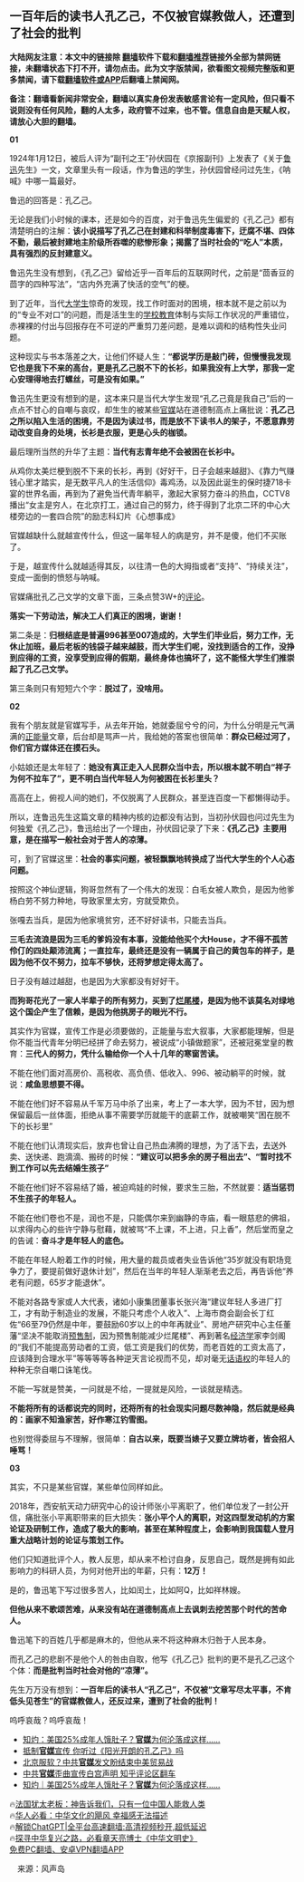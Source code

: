  <!-- 面包屑导航 --> <h2>一百年后的读书人孔乙己，不仅被官媒教做人，还遭到了社会的批判</h2> <p class="notice"><b>大陆网友注意：本文中的链接除 <a href="https://github.com/bannedbook/fanqiang" >翻墙</a>软件下载和<a href="https://github.com/killgcd/justmysocks/blob/master/README.md">翻墙推荐</a>链接外全部为禁网链接，未翻墙状态下打不开，请勿点击。此为文字版禁闻，欲看图文视频完整版和更多禁闻，请下载<a href="https://github.com/bannedbook/fanqiang">翻墙软件或APP</a>后翻墙上禁闻网。</p><p>备注：翻墙看新闻非常安全，翻墙以真实身份发表敏感言论有一定风险，但只看不说则没有任何风险，翻的人太多，政府管不过来，也不管。信息自由是天赋人权，请放心大胆的翻墙。</b></p>  <div class="entry"> <p><strong>01</strong></p> <p>1924年1月12日，被后人评为“副刊之王”孙伏园在《京报副刊》上发表了《关于<a href="https://www.bannedbook.org/bnews/tag/%e9%b2%81%e8%bf%85/" class="st_tag internal_tag" rel="tag" title="标签 鲁迅 下的日志">鲁迅</a>先生》一文，文章里头有一段话，作为鲁迅的学生，孙伏园曾经问过先生，《呐喊》中哪一篇最好。</p> <p>鲁迅的回答是：孔乙己。</p> <p>无论是我们小时候的课本，还是如今的百度，对于鲁迅先生偏爱的《孔乙己》都有清楚明白的注解：<strong>该小说描写了孔乙己在封建和科举制度毒害下，迂腐不堪、四体不勤，最后被封建地主阶级所吞噬的悲惨形象；揭露了当时社会的“吃人”本质，具有强烈的反封建意义。</strong></p> <p>鲁迅先生没有想到，《孔乙己》留给近乎一百年后的互联网时代，之前是“茴香豆的茴字的四种写法”，“店内外充满了快活的空气”的梗。</p> <p>到了近年，当代<a href="https://www.bannedbook.org/bnews/tag/%e5%a4%a7%e5%ad%a6%e7%94%9f/" class="st_tag internal_tag" rel="tag" title="标签 大学生 下的日志">大学生</a>惊奇的发现，找工作时面对的困境，根本就不是之前以为的“专业不对口”的问题，而是活生生的<a href="https://www.bannedbook.org/bnews/tag/%E5%AD%A6%E6%A0%A1%E6%95%99%E8%82%B2/" class="st_tag internal_tag" rel="tag" title="标签 学校教育 下的日志">学校教育</a>体制与实际工作状况的严重错位，赤裸裸的付出与回报存在不可逆的严重剪刀差问题，是难以调和的结构性失业问题。</p> <p>这种现实与书本落差之大，让他们怀疑人生：<strong>“都说学历是敲门砖，但慢慢我发现它也是我下不来的高台，更是孔乙己脱不下的长衫，如果我没有上大学，那我一定心安理得地去打螺丝，可是没有如果。”</strong></p> <p>鲁迅先生更没有想到的是，这本来只是当代大学生发现“孔乙己竟是我自己”后的一点点不甘心的自嘲与哀叹，却生生的被某些<a href="https://www.bannedbook.org/bnews/tag/%E5%AE%98%E5%AA%92/" class="st_tag internal_tag" rel="tag" title="标签 官媒 下的日志">官媒</a>站在道德制高点上痛批说：<strong>孔乙己之所以陷入生活的困境，不是因为读过书，而是放不下读书人的架子，不愿意靠劳动改变自身的处境，长衫是衣服，更是心头的枷锁。</strong></p> <p>最后理所当然的升华了主题：<strong>当代有志青年绝不会被困在长衫中。</strong></p> <p>从鸡你太美烂梗到脱不下来的长衫，再到《好好干，日子会越来越甜》、《靠力气赚钱心里才踏实，是无数平凡人的生活信仰》毒鸡汤，以及因此诞生的保时捷718卡宴的世界名画，再到为了避免当代青年躺平，激起大家努力奋斗的热血，CCTV8播出“女主是穷人，在北京打工，通过自己的努力，终于得到了北京二环的中心大楼旁边的一套四合院”的励志科幻片《心想事成》</p> <p>官媒越缺什么就越宣传什么，但这一届年轻人的病是穷，并不是傻，他们不买账了。</p> <p>于是，越宣传什么就越适得其反，以往清一色的大拇指或者“支持”、“持续关注”，变成一面倒的愤怒与呐喊。</p>  <p>官媒痛批孔乙己文学的文章下面，三条点赞3W+的<span class='wp_keywordlink_affiliate'><a href="https://www.bannedbook.org/bnews/comments/" title="新闻评论" target="_blank">评论</a></span>。</p> <p><strong>落实一下劳动法，解决工人们真正的困境，谢谢！</strong></p> <p>第二条是：<strong>归根结底是普遍996甚至007造成的，大学生们毕业后，努力工作，无休止加班，最后老板的钱袋子越来越鼓，而大学生们呢，没找到适合的工作，没挣到应得的工资，没享受到应得的假期，最终身体也搞坏了，这不能怪大学生们推崇起了孔乙己文学。</strong></p> <p>第三条则只有短短六个字：<strong>脱过了，没啥用。</strong></p> <p><strong>02</strong></p> <p>我有个朋友就是官媒写手，从去年开始，她就委屈兮兮的问，为什么分明是元气满满的<a href="https://www.bannedbook.org/bnews/tag/%e6%ad%a3%e8%83%bd%e9%87%8f/" class="st_tag internal_tag" rel="tag" title="标签 正能量 下的日志">正能量</a>文章，后台却是骂声一片，我给她的答案也很简单：<strong>群众已经过河了，你们官方媒体还在摸石头。</strong></p> <p>小姑娘还是太年轻了：<strong>她没有真正走入人民群众当中去，所以根本就不明白“祥子为何不拉车了”，更不明白当代年轻人为何被困在长衫里头？</strong></p> <p>高高在上，俯视人间的她们，不仅脱离了人民群众，甚至连百度一下都懒得动手。</p> <p>所以，连鲁迅先生这篇文章的精神内核的边都没有沾到，当初孙伏园也问过先生为何独爱《孔乙己》，鲁迅给出了一个理由，孙伏园记录了下来：<strong>《孔乙己》主要用意，是在描写一般社会对于苦人的凉薄。</strong></p> <p>可，到了官媒这里：<strong>社会的事实问题，被轻飘飘地转换成了当代大学生的个人心态问题。</strong></p> <p>按照这个神仙逻辑，狗哥忽然有了一个伟大的发现：白毛女被人欺负，是因为他爹杨白劳不努力种地，导致家里太穷，穷就受欺负。</p> <p>张嘎去当兵，是因为他家境贫穷，还不好好读书，只能去当兵。</p>  <p><strong>三毛去流浪是因为三毛的爹妈没有本事，没能给他买个大House，才不得不孤苦伶仃的四处颠沛流离；一直拉车，最终还是没有一辆属于自己的黄包车的祥子，是因为他不仅不努力，拉车不够快，还将梦想定得太高了。</strong></p> <p>日子没有越过越甜，也是因为大家都没有好好干。</p> <p><strong>而狗哥花光了一家人半辈子的所有努力，买到了<a href="https://www.bannedbook.org/bnews/tag/%E7%83%82%E5%B0%BE%E6%A5%BC/" class="st_tag internal_tag" rel="tag" title="标签 烂尾楼 下的日志">烂尾楼</a>，是因为他不该莫名对绿地这个国企产生了信赖，是因为他挑房子的眼光不行。</strong></p> <p>其实作为官媒，宣传工作是必须要做的，正能量与宏大叙事，大家都能理解，但是你不能当代青年分明已经拼了命去努力，被说成“小镇做题家”，还被冠冕堂皇的教育：<strong>三代人的努力，凭什么输给你一个人十几年的寒窗苦读。</strong></p> <p>不能在他们面对高房价、高税收、高负债、低收入、996、被动躺平的时候，就说：<strong>咸鱼思想要不得。</strong></p> <p>不能在他们好不容易从千军万马中杀了出来，考上了一本大学，因为不甘，因为想保留最后一丝体面，拒绝从事不需要学历就能干的底薪工作，就被嘲笑“困在脱不下的长衫里”</p> <p>不能在他们认清现实后，放弃也曾让自己热血沸腾的理想，为了活下去，去送外卖、送快递、跑滴滴、搬砖的时候：<strong>“建议可以把多余的房子租出去”、“暂时找不到工作可以先去结婚生孩子”</strong></p> <p>不能在他们好不容易结了婚，被迫鸡娃的时候，要求生三胎，不然就要：<strong>适当惩罚不生孩子的年轻人。</strong></p> <p>不能在他们卷也不是，润也不是，只能偶尔来到幽静的寺庙，看一眼慈悲的佛祖，以求得内心的些许宁静与慰藉，就被骂“不上课，不上进，只上香”，然后堂而皇之的告诫：<strong>奋斗才是年轻人的底色。</strong></p> <p>不能在年轻人盼着工作的时候，用大量的裁员或者失业告诉他“35岁就没有职场竞争力了，要提前做好退休计划”，然后在当年的年轻人渐渐老去之后，再告诉他“养老有问题，65岁才能退休”。</p> <p>不能对各路专家或人大代表，诸如小康集团董事长张兴海“建议年轻人多进厂打工，才有助于制造业的发展，不能只考虑个人收入”、上海市商会副会长丁红佐“66至79仍然是中年，要鼓励60岁以上的中年再就业”、房地产研究中心主任董藩“坚决不能取消<a href="https://www.bannedbook.org/bnews/tag/%E9%A2%84%E5%94%AE%E5%88%B6/" class="st_tag internal_tag" rel="tag" title="标签 预售制 下的日志">预售制</a>，因为预售制能减少烂尾楼”、再到著名<a href="https://www.bannedbook.org/bnews/tag/%E7%BB%8F%E6%B5%8E%E5%AD%A6/" class="st_tag internal_tag" rel="tag" title="标签 经济学 下的日志">经济学</a>家李剑阁的“我们不能提高劳动者的工资，低工资是我们的优势，而老百姓的工资太高了，应该降到合理水平”等等等等各种逆天言论视而不见，却对毫无<a href="https://www.bannedbook.org/bnews/tag/%E8%AF%9D%E8%AF%AD%E6%9D%83/" class="st_tag internal_tag" rel="tag" title="标签 话语权 下的日志">话语权</a>的年轻人的种种无奈自嘲口诛笔伐。</p> <p>不能一写就是赞美，一问就是不给，一提就是风险，一谈就是精选。</p>  <p><strong>不能将所有的话都说完的同时，还将所有的社会现实问题尽数神隐，然后就是经典的：画家不知渔家苦，好作寒江钓雪图。</strong></p> <p>也别觉得委屈与不理解，很简单：<strong>自古以来，既要当婊子又要立牌坊者，皆会招人唾骂！</strong></p> <p><strong>03</strong></p> <p>其实，不只是某些官媒，某些单位同样如此。</p> <p>2018年，西安航天动力研究中心的设计师张小平离职了，他们单位发了一封公开信，痛批张小平离职带来的巨大损失：<strong>张小平个人的离职，对这四型发动机的方案论证及研制工作，造成了极大的影响，甚至在某种程度上，会影响到我国载人登月重大战略计划的论证与策划工作。</strong></p> <p>他们只知道批评个人，教人反思，却从来不检讨自身，反思自己，既然是拥有如此影响力的科研人员，为何对他开出的年薪，只有：<strong>12万！</strong></p> <p>是的，鲁迅笔下写过很多苦人，比如闰土，比如阿Q，比如祥林嫂。</p> <p><strong>但他从来不歌颂苦难，从来没有站在道德制高点上去讽刺去挖苦那个时代的苦命人。</strong></p> <p>鲁迅笔下的百姓几乎都是麻木的，但他从来不将这种麻木归咎于人民本身。</p> <p>而孔乙己的悲剧不是他个人的咎由自取，他写《孔乙己》批判的更不是孔乙己这个个体：<strong>而是批判当时社会对他的“凉薄”。</strong></p> <p>先生万万没有想到：<strong>一百年后的读书人“孔乙己”，不仅被“文章写尽太平事，不肯低头见苍生”的官媒教做人，还反过来，遭到了社会的批判！</strong></p> <p>呜呼哀哉？呜呼哀哉！</p>  <!--<div id="taboola-mid-1"></div>--><ul class='op-related-articles' title='相关阅读'> <li><a href='https://www.bannedbook.org/bnews/comments/20230325/1864198.html' target='_blank'>知灼：美国25%成年人饿肚子？<b>官媒</b>为何沦落成这样……</a></li> <li><a href='https://www.bannedbook.org/bnews/comments/20230325/1864148.html' target='_blank'>抵制<b>官媒</b>宣传 你听过《阳光开朗的孔乙己》吗</a></li> <li><a href='https://www.bannedbook.org/bnews/baitai/20230325/1864121.html' target='_blank'>北京服软？中共<b>官媒</b>发文盼结束中美贸易战</a></li> <li><a href='https://www.bannedbook.org/bnews/comments/20230324/1863906.html' target='_blank'>中共<b>官媒</b>歪曲宣传白宫声明 知乎评论区翻车</a></li> <li><a href='https://www.bannedbook.org/bnews/baitai/20230324/1863866.html' target='_blank'>知灼｜美国25%成年人饿肚子？<b>官媒</b>为何沦落成这样……</a></li> </ul> <p class="texttj"> 🔥<a href="https://www.bannedbook.org/bnews/ssgc/20230219/1850782.html" target="_blank">法国犹太老板：神告诉我们，只有一位中国人能救人类</a><br/> 🔥<a href="https://www.bannedbook.org/bnews/comments/20220220/1694796.html" target="_blank">华人必看：中华文化的飓风 幸福感无法描述</a><br/> 🔥<a href="https://github.com/bannedbook/fanqiang/wiki/V2ray%E6%9C%BA%E5%9C%BA" target="_blank">解锁ChatGPT|全平台高速翻墙:高清视频秒开,超低延迟</a><br/> 🔥<a href="https://www.bannedbook.org/bnews/comments/20220808/1768773.html" target="_blank">探寻中华复兴之路，必看章天亮博士《中华文明史》</a><br/> <a href="https://github.com/bannedbook/fanqiang/wiki/%E7%A6%81%E9%97%BB%E7%BD%91%E5%AE%89%E5%8D%93%E7%BF%BB%E5%A2%99%E6%96%B0%E9%97%BBAPP" target="_blank">免费PC翻墙、安卓VPN翻墙APP</a><br/> </p><p class="src-info">　来源：风声岛 </p><a name='sharetosocial'></a> <div style="margin-bottom:5px;padding-bottom:5px;clear:both"> <div id="archive-pix-1" class="banner-ads"> <!-- AuctionX Display platform tag START --> <div id="27602x728x90x621x_ADSLOT1" clicktrack="%%CLICK_URL_ESC%%"></div>  <!-- AuctionX Display platform tag END --> </div> <div id="archive-pix-2" class="banner-ads"> <!-- AuctionX Display platform tag START --> <div id="27556x300x250x621x_ADSLOT1" clicktrack="%%CLICK_URL_ESC%%" style="margin:0 auto;text-align:center"></div>  <!-- AuctionX Display platform tag END --> </div> </div>  <div id="archive-pix-1" class="banner-ads"> <!-- AuctionX Display platform tag START --> <div id="27603x728x90x621x_ADSLOT1" clicktrack="%%CLICK_URL_ESC%%"></div>  <!-- AuctionX Display platform tag END --> </div> </div><!--END ENTRY--> 